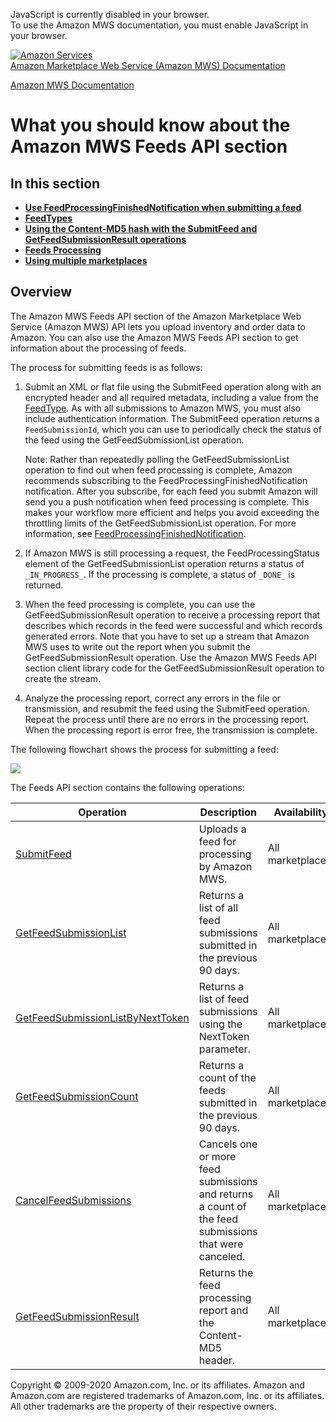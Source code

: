 <div id="MWSDX_noscript">

JavaScript is currently disabled in your browser.  
To use the Amazon MWS documentation, you must enable JavaScript in your
browser.

</div>

<div id="MWSDX_divtop">

[![Amazon
Services](https://images-na.ssl-images-amazon.com/images/G/08/mwsportal/fr_FR/amazonservices.gif "Amazon Services")](http://services.amazon.fr)  
<span id="MWSDX_titlebar">[Amazon Marketplace Web Service (Amazon MWS)
Documentation](https://developer.amazonservices.fr/gp/mws/docs.html)</span>

</div>

<div id="MWSDX_divbottom">

<div id="MWSDX_divleft">

<div id="MWSDX_toc">

</div>

</div>

<div id="MWSDX_divright">

<div id="MWSDX_content">

<span id="MWSDX_breadcrumbs">[Amazon MWS
Documentation](https://developer.amazonservices.fr/gp/mws/docs.html)</span>

<div id="Feeds_Overview" class="nested0">

What you should know about the Amazon MWS Feeds API section
===========================================================

<div class="related-links">

In this section
---------------

-   **[Use FeedProcessingFinishedNotification when submitting a
    feed](../feeds/Feeds_UseFeedProcessingFinished.md)**  
-   **[FeedTypes](../feeds/Feeds_FeedTypes.md)**  
-   **[Using the Content-MD5 hash with the SubmitFeed and
    GetFeedSubmissionResult operations](../feeds/Feeds_MD5.md)**  
-   **[Feeds Processing](../feeds/Feeds_Processing.md)**  
-   **[Using multiple
    marketplaces](../feeds/Feeds_EU_Global_Seller.md)**  

</div>

<div id="Feeds_FeedsOverview" class="topic concept nested1">

Overview
--------

<div class="body conbody">

The <span class="ph">Amazon MWS</span> <span class="ph">Feeds API</span>
section of the <span class="ph">Amazon Marketplace Web Service (Amazon
MWS)</span> API lets you upload inventory and order data to Amazon. You
can also use the <span class="ph">Amazon MWS</span> <span
class="ph">Feeds API</span> section to get information about the
processing of feeds.

The process for submitting feeds is as follows:

<div class="p">

1.  Submit an XML or flat file using the <span
    class="keyword apiname">SubmitFeed</span> operation along with an
    encrypted header and all required metadata, including a value from
    the
    <a href="../feeds/Feeds_FeedType.md" class="xref"><span class="keyword apiname">FeedType</span></a>.
    As with all submissions to <span class="ph">Amazon MWS</span>, you
    must also include authentication information. The <span
    class="keyword apiname">SubmitFeed</span> operation returns a
    `FeedSubmissionId`, which you can use to periodically check the
    status of the feed using the <span
    class="keyword apiname">GetFeedSubmissionList</span> operation.
    <div class="note note">

    <span class="notetitle">Note:</span> Rather than repeatedly polling
    the <span class="keyword apiname">GetFeedSubmissionList</span>
    operation to find out when feed processing is complete, Amazon
    recommends subscribing to the <span
    class="keyword parmname">FeedProcessingFinishedNotification</span>
    notification. After you subscribe, for each feed you submit Amazon
    will send you a push notification when feed processing is complete.
    This makes your workflow more efficient and helps you avoid
    exceeding the throttling limits of the <span
    class="keyword apiname">GetFeedSubmissionList</span> operation. For
    more information, see
    <a href="../notifications/Notifications_FeedProcessingFinishedNotification.md" class="xref">FeedProcessingFinishedNotification</a>.

    </div>
2.  If <span class="ph">Amazon MWS</span> is still processing a request,
    the <span class="keyword parmname">FeedProcessingStatus</span>
    element of the <span
    class="keyword apiname">GetFeedSubmissionList</span> operation
    returns a status of `_IN_PROGRESS_`. If the processing is complete,
    a status of `_DONE_` is returned.
3.  When the feed processing is complete, you can use the <span
    class="keyword apiname">GetFeedSubmissionResult</span> operation to
    receive a processing report that describes which records in the feed
    were successful and which records generated errors. Note that you
    have to set up a stream that <span class="ph">Amazon MWS</span> uses
    to write out the report when you submit the <span
    class="keyword apiname">GetFeedSubmissionResult</span> operation.
    Use the <span class="ph">Amazon MWS</span> <span class="ph">Feeds
    API</span> section client library code for the <span
    class="keyword apiname">GetFeedSubmissionResult</span> operation to
    create the stream.
4.  Analyze the processing report, correct any errors in the file or
    transmission, and resubmit the feed using the <span
    class="keyword apiname">SubmitFeed</span> operation. Repeat the
    process until there are no errors in the processing report. When the
    processing report is error free, the transmission is complete.

</div>

The following flowchart shows the process for submitting a feed:

<img src="Feed_flowchart.png" class="image" />

The <span class="ph">Feeds API</span> section contains the following
operations:

<div class="p">

<div class="tablenoborder">

| Operation                                                                                                                                                                                      | Description                                                                                                                     | Availability                              |
|------------------------------------------------------------------------------------------------------------------------------------------------------------------------------------------------|---------------------------------------------------------------------------------------------------------------------------------|-------------------------------------------|
| <a href="../feeds/Feeds_SubmitFeed.md" class="xref">SubmitFeed</a>                                                                                                                           | <span class="ph">Uploads a feed for processing by <span class="ph">Amazon MWS</span>.</span>                                    | <span class="ph">All marketplaces.</span> |
| <a href="Feeds_GetFeedSubmissionList.md" class="xref" title="Returns a list of all feed submissions submitted in the previous 90 days.">GetFeedSubmissionList</a>                            | <span class="ph">Returns a list of all feed submissions submitted in the previous 90 days.</span>                               | <span class="ph">All marketplaces.</span> |
| <a href="Feeds_GetFeedSubmissionListByNextToken.md" class="xref" title="Returns a list of feed submissions using the NextToken parameter.">GetFeedSubmissionListByNextToken</a>              | <span class="ph">Returns a list of feed submissions using the <span class="keyword parmname">NextToken</span> parameter.</span> | <span class="ph">All marketplaces.</span> |
| <a href="Feeds_GetFeedSubmissionCount.md" class="xref" title="Returns a count of the feeds submitted in the previous 90 days.">GetFeedSubmissionCount</a>                                    | <span class="ph">Returns a count of the feeds submitted in the previous 90 days.</span>                                         | <span class="ph">All marketplaces.</span> |
| <a href="Feeds_CancelFeedSubmissions.md" class="xref" title="Cancels one or more feed submissions and returns a count of the feed submissions that were canceled.">CancelFeedSubmissions</a> | <span class="ph">Cancels one or more feed submissions and returns a count of the feed submissions that were canceled.</span>    | <span class="ph">All marketplaces.</span> |
| <a href="../feeds/Feeds_GetFeedSubmissionResult.md" class="xref">GetFeedSubmissionResult</a>                                                                                                 | <span class="ph">Returns the feed processing report and the Content-MD5 header.</span>                                          | <span class="ph">All marketplaces.</span> |

</div>

</div>

</div>

</div>

</div>

<div id="MWSDX_footer">

Copyright © 2009-2020 Amazon.com, Inc. or its affiliates. Amazon and
Amazon.com are registered trademarks of Amazon.com, Inc. or its
affiliates. All other trademarks are the property of their respective
owners.

</div>

</div>

</div>

<div style="clear: both;">

</div>

</div>
